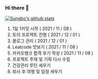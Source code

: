 ### Hi there 👋
[![Sungbo's github stats](https://github-readme-stats.vercel.app/api?username=sungbo5934)](https://github.com/anuraghazra/github-readme-stats)
1. 1일 1커밋 시작      ( 2021 / 11 / 08 )
2. 토이 프로젝트 진행   ( 2021 / 12 / 01 )
3. 블로그 관리         ( 2021 / 12 / 01 )
4. Leatcode 맛보기     ( 2021 / 11 / 08 )
5. 카카오뱅크 합격 후기 작성 ( 2021 / 11 / 08 )
6. 프로젝트 주제 및 기획 다시 수립
7. 건강관리 루틴 세우기
8. 퇴사 후 여행 및 일정 세우기
<!--
1. 이클립스 깔끔 주석 템플릿 ( JAVA )
  - Class
   
    /** 
    * @packageName : ${package_name} 
    * @fileName : ${file_name} 
    * @author : ${user}
    * @date : ${date}
    * @description : 
    * @history 
    * ------------------------------------------------
    * 변경일					작성자				변경내용
    * ------------------------------------------------
    * ${date}			${user}			최초작성
    * ------------------------------------------------
    */
    
  - Method
  
    /**
    * <pre>
    * 처리내용: 메소드 처리 내용을 기술한다.
    * </pre>
    * @date ${date}
    * @author ${user}
    * @history 
    * ------------------------------------------------
    * 변경일					작성자				변경내용
    * ------------------------------------------------
    * ${date}			${user}			최초작성
    * ------------------------------------------------
    * ${tags}
    */
    
  - Field
  
    /**
    * @description :
    */
    
2. https://programmers.co.kr/ 문제 풀기
3. 프로그래머스 이해안되는 문제
   - https://programmers.co.kr/learn/courses/30/lessons/42578
   - https://programmers.co.kr/learn/courses/30/lessons/1829
   - https://programmers.co.kr/learn/courses/30/lessons/42839
   - 
**sungbo5934/sungbo5934** is a ✨ _special_ ✨ repository because its `README.md` (this file) appears on your GitHub profile.

Here are some ideas to get you started:

- 🔭 I’m currently working on ...
- 🌱 I’m currently learning ...
- 👯 I’m looking to collaborate on ...
- 🤔 I’m looking for help with ...
- 💬 Ask me about ...
- 📫 How to reach me: ...
- 😄 Pronouns: ...
- ⚡ Fun fact: ...
-->
